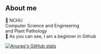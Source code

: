 ## About me
🏫 NCHU  
Computer Science and Engineering  
and Plant Pathology  
🧱 As you can see, I am a beginner in Github
  
[![Anurag's GitHub stats](https://github-readme-stats.vercel.app/api?username=mamie103&show_icons=true&theme=radical)](https://github.com/anuraghazra/github-readme-stats)
